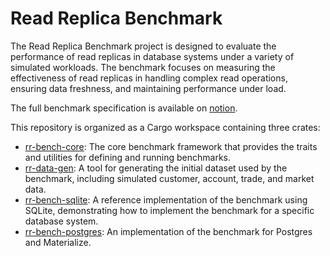 # Read Replica Benchmark

The Read Replica Benchmark project is designed to evaluate the performance of read replicas
in database systems under a variety of simulated workloads. The benchmark focuses on measuring
the effectiveness of read replicas in handling complex read operations, ensuring data freshness,
and maintaining performance under load.

The full benchmark specification is available on [notion](https://www.notion.so/materialize/Read-Replica-Benchmark-90b60e455ba648c3a8c9a53297d09492).

This repository is organized as a Cargo workspace containing three crates:

* [rr-bench-core](rr-bench-core/): The core benchmark framework that provides the traits and utilities for defining and running benchmarks.
* [rr-data-gen](rr-bench-datagen/): A tool for generating the initial dataset used by the benchmark, including simulated customer, account, trade, and market data.
* [rr-bench-sqlite](rr-bench-sqlite): A reference implementation of the benchmark using SQLite, demonstrating how to implement the benchmark for a specific database system.
* [rr-bench-postgres](rr-bench-postgres): An implementation of the benchmark for Postgres and Materialize.
